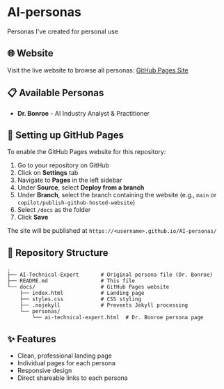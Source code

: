 # AI-personas
Personas I've created for personal use

## 🌐 Website

Visit the live website to browse all personas: [GitHub Pages Site](https://bvasko.github.io/AI-personas/)

## 📋 Available Personas

- **Dr. Bonroe** - AI Industry Analyst & Practitioner

## 🚀 Setting up GitHub Pages

To enable the GitHub Pages website for this repository:

1. Go to your repository on GitHub
2. Click on **Settings** tab
3. Navigate to **Pages** in the left sidebar
4. Under **Source**, select **Deploy from a branch**
5. Under **Branch**, select the branch containing the website (e.g., `main` or `copilot/publish-github-hosted-website`)
6. Select `/docs` as the folder
7. Click **Save**

The site will be published at `https://<username>.github.io/AI-personas/`

## 📁 Repository Structure

```
.
├── AI-Technical-Expert       # Original persona file (Dr. Bonroe)
├── README.md                 # This file
└── docs/                     # GitHub Pages website
    ├── index.html            # Landing page
    ├── styles.css            # CSS styling
    ├── .nojekyll             # Prevents Jekyll processing
    └── personas/
        └── ai-technical-expert.html  # Dr. Bonroe persona page
```

## ✨ Features

- Clean, professional landing page
- Individual pages for each persona
- Responsive design
- Direct shareable links to each persona
